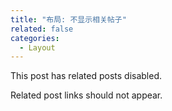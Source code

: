 ```yaml
---
title: "布局: 不显示相关帖子"
related: false
categories:
  - Layout
---
```


This post has related posts disabled.

Related post links should not appear.